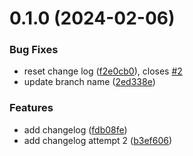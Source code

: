 # 0.1.0 (2024-02-06)


### Bug Fixes

* reset change log ([f2e0cb0](https://github.com/annakirkpatrickSAS/greetings-ci/commit/f2e0cb00eb5532941bec8d2961447433d61378cf)), closes [#2](https://github.com/annakirkpatrickSAS/greetings-ci/issues/2)
* update branch name ([2ed338e](https://github.com/annakirkpatrickSAS/greetings-ci/commit/2ed338eda6a613431ceeb885da6b2036b33dd2e4))


### Features

*  add changelog ([fdb08fe](https://github.com/annakirkpatrickSAS/greetings-ci/commit/fdb08fe1e32e7501f759a9912244235aee4805b5))
* add changelog attempt 2 ([b3ef606](https://github.com/annakirkpatrickSAS/greetings-ci/commit/b3ef60628e5a2323067ea3c43797eda637b4bb74))



